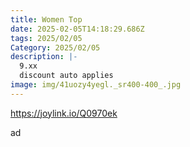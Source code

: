 ```yaml
---
title: Women Top
date: 2025-02-05T14:18:29.686Z
tags: 2025/02/05
Category: 2025/02/05
description: |-
  9.xx
  discount auto applies
image: img/41uozy4yegl._sr400-400_.jpg
---
```

https://joylink.io/Q0970ek

a﻿d